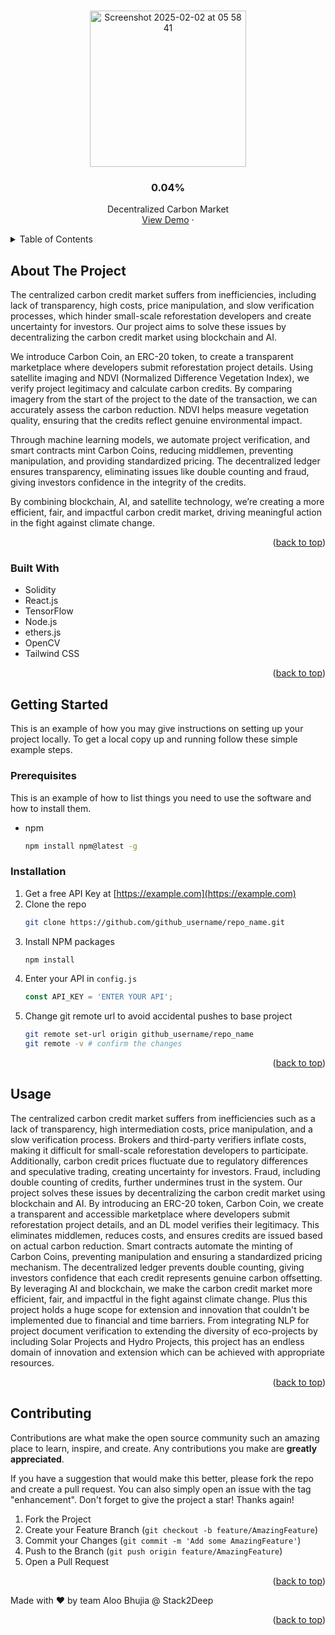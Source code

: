 <!-- Improved compatibility of back to top link: See: https://github.com/othneildrew/Best-README-Template/pull/73 -->
<a id="readme-top"></a>

<br />
<div align="center">
  <a href="https://github.com/IronJam11/0.04-percent">
    <img width="250" alt="Screenshot 2025-02-02 at 05 58 41" src="https://github.com/user-attachments/assets/38360c0b-3e4b-4a3c-a0ca-d906abaf5ab4" />
  </a>

<h3 align="center">0.04%</h3>

  <p align="center">
    Decentralized Carbon Market
    <br />
    <a href="https://github.com/github_username/repo_name">View Demo</a>
    &middot;
  </p>
</div>



<!-- TABLE OF CONTENTS -->
<details>
  <summary>Table of Contents</summary>
  <ol>
    <li>
      <a href="#about-the-project">About The Project</a>
      <ul>
        <li><a href="#built-with">Built With</a></li>
      </ul>
    </li>
    <li>
      <a href="#getting-started">Getting Started</a>
      <ul>
        <li><a href="#prerequisites">Prerequisites</a></li>
        <li><a href="#installation">Installation</a></li>
      </ul>
    </li>
    <li><a href="#usage">Usage</a></li>
    <li><a href="#roadmap">Roadmap</a></li>
    <li><a href="#contributing">Contributing</a></li>
    <li><a href="#contact">Contact</a></li>
  </ol>
</details>



<!-- ABOUT THE PROJECT -->
## About The Project

The centralized carbon credit market suffers from inefficiencies, including lack of transparency, high costs, price manipulation, and slow verification processes, which hinder small-scale reforestation developers and create uncertainty for investors. Our project aims to solve these issues by decentralizing the carbon credit market using blockchain and AI.

We introduce Carbon Coin, an ERC-20 token, to create a transparent marketplace where developers submit reforestation project details. Using satellite imaging and NDVI (Normalized Difference Vegetation Index), we verify project legitimacy and calculate carbon credits. By comparing imagery from the start of the project to the date of the transaction, we can accurately assess the carbon reduction. NDVI helps measure vegetation quality, ensuring that the credits reflect genuine environmental impact.

Through machine learning models, we automate project verification, and smart contracts mint Carbon Coins, reducing middlemen, preventing manipulation, and providing standardized pricing. The decentralized ledger ensures transparency, eliminating issues like double counting and fraud, giving investors confidence in the integrity of the credits.

By combining blockchain, AI, and satellite technology, we’re creating a more efficient, fair, and impactful carbon credit market, driving meaningful action in the fight against climate change.



<p align="right">(<a href="#readme-top">back to top</a>)</p>



### Built With

* Solidity
* React.js
* TensorFlow
* Node.js
* ethers.js
* OpenCV
* Tailwind CSS

<p align="right">(<a href="#readme-top">back to top</a>)</p>



<!-- GETTING STARTED -->
## Getting Started

This is an example of how you may give instructions on setting up your project locally.
To get a local copy up and running follow these simple example steps.

### Prerequisites

This is an example of how to list things you need to use the software and how to install them.
* npm
  ```sh
  npm install npm@latest -g
  ```

### Installation

1. Get a free API Key at [https://example.com](https://example.com)
2. Clone the repo
   ```sh
   git clone https://github.com/github_username/repo_name.git
   ```
3. Install NPM packages
   ```sh
   npm install
   ```
4. Enter your API in `config.js`
   ```js
   const API_KEY = 'ENTER YOUR API';
   ```
5. Change git remote url to avoid accidental pushes to base project
   ```sh
   git remote set-url origin github_username/repo_name
   git remote -v # confirm the changes
   ```

<p align="right">(<a href="#readme-top">back to top</a>)</p>



<!-- USAGE EXAMPLES -->
## Usage

The centralized carbon credit market suffers from inefficiencies such as a lack of transparency, high intermediation costs, price manipulation, and a slow verification process. Brokers and third-party verifiers inflate costs, making it difficult for small-scale reforestation developers to participate. Additionally, carbon credit prices fluctuate due to regulatory differences and speculative trading, creating uncertainty for investors. Fraud, including double counting of credits, further undermines trust in the system. Our project solves these issues by decentralizing the carbon credit market using blockchain and AI. By introducing an ERC-20 token, Carbon Coin, we create a transparent and accessible marketplace where developers submit reforestation project details, and an DL model verifies their legitimacy. This eliminates middlemen, reduces costs, and ensures credits are issued based on actual carbon reduction. Smart contracts automate the minting of Carbon Coins, preventing manipulation and ensuring a standardized pricing mechanism. The decentralized ledger prevents double counting, giving investors confidence that each credit represents genuine carbon offsetting. By leveraging AI and blockchain, we make the carbon credit market more efficient, fair, and impactful in the fight against climate change. Plus this project holds a huge scope for extension and innovation that couldn't be implemented due to financial and time barriers. From integrating NLP for project document verification to extending the diversity of eco-projects by including Solar Projects and Hydro Projects, this project has an endless domain of innovation and extension which can be achieved with appropriate resources.

<p align="right">(<a href="#readme-top">back to top</a>)</p>

<!-- CONTRIBUTING -->
## Contributing

Contributions are what make the open source community such an amazing place to learn, inspire, and create. Any contributions you make are **greatly appreciated**.

If you have a suggestion that would make this better, please fork the repo and create a pull request. You can also simply open an issue with the tag "enhancement".
Don't forget to give the project a star! Thanks again!

1. Fork the Project
2. Create your Feature Branch (`git checkout -b feature/AmazingFeature`)
3. Commit your Changes (`git commit -m 'Add some AmazingFeature'`)
4. Push to the Branch (`git push origin feature/AmazingFeature`)
5. Open a Pull Request

<p align="right">(<a href="#readme-top">back to top</a>)</p>

Made with ❤️ by team Aloo Bhujia @ Stack2Deep
<p align="right">(<a href="#readme-top">back to top</a>)</p>

